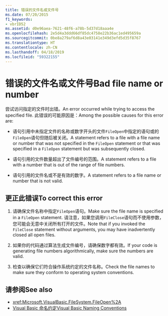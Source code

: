 ```yaml
---
title: 错误的文件名或文件号
ms.date: 07/20/2015
f1_keywords:
- vbrID52
ms.assetid: d0e96aea-7621-48f6-a78b-5d37d18aaa4e
ms.openlocfilehash: 2e5d4a3ddd66df85dc4758e22b36ac1ed495659a
ms.sourcegitcommit: 0be8a279af6d8a43e03141e349d3efd5d35f8767
ms.translationtype: HT
ms.contentlocale: zh-CN
ms.lasthandoff: 04/18/2019
ms.locfileid: "59322155"
---
```

# <a name="bad-file-name-or-number"></a><span data-ttu-id="12931-102">错误的文件名或文件号</span><span class="sxs-lookup"><span data-stu-id="12931-102">Bad file name or number</span></span>
<span data-ttu-id="12931-103">尝试访问指定的文件时出错。</span><span class="sxs-lookup"><span data-stu-id="12931-103">An error occurred while trying to access the specified file.</span></span> <span data-ttu-id="12931-104">此错误的可能原因是：</span><span class="sxs-lookup"><span data-stu-id="12931-104">Among the possible causes for this error are:</span></span>  
  
-   <span data-ttu-id="12931-105">语句引用中未指定文件的名称或数字开头的文件`FileOpen`中指定的语句或的`FileOpen`语句但随后被关闭。</span><span class="sxs-lookup"><span data-stu-id="12931-105">A statement refers to a file with a file name or number that was not specified in the `FileOpen` statement or that was specified in a `FileOpen` statement but was subsequently closed.</span></span>  
  
-   <span data-ttu-id="12931-106">语句引用的文件数量超出了文件编号的范围。</span><span class="sxs-lookup"><span data-stu-id="12931-106">A statement refers to a file with a number that is out of the range of file numbers.</span></span>  
  
-   <span data-ttu-id="12931-107">语句引用的文件名或不是有效的数字。</span><span class="sxs-lookup"><span data-stu-id="12931-107">A statement refers to a file name or number that is not valid.</span></span>  
  
## <a name="to-correct-this-error"></a><span data-ttu-id="12931-108">更正此错误</span><span class="sxs-lookup"><span data-stu-id="12931-108">To correct this error</span></span>  
  
1. <span data-ttu-id="12931-109">请确保文件名称中指定`FileOpen`语句。</span><span class="sxs-lookup"><span data-stu-id="12931-109">Make sure the file name is specified in a `FileOpen` statement.</span></span> <span data-ttu-id="12931-110">请注意，如果您调用`FileClose`语句而不使用参数，您可能会无意中关闭所有打开的文件。</span><span class="sxs-lookup"><span data-stu-id="12931-110">Note that if you invoked the `FileClose` statement without arguments, you may have inadvertently closed all open files.</span></span>  
  
2. <span data-ttu-id="12931-111">如果你的代码通过算法生成文件编号，请确保数字都有效。</span><span class="sxs-lookup"><span data-stu-id="12931-111">If your code is generating file numbers algorithmically, make sure the numbers are valid.</span></span>  
  
3. <span data-ttu-id="12931-112">检查以确保它们符合操作系统约定的文件名称。</span><span class="sxs-lookup"><span data-stu-id="12931-112">Check the file names to make sure they conform to operating system conventions.</span></span>  
  
## <a name="see-also"></a><span data-ttu-id="12931-113">请参阅</span><span class="sxs-lookup"><span data-stu-id="12931-113">See also</span></span>

- <xref:Microsoft.VisualBasic.FileSystem.FileOpen%2A>
- [<span data-ttu-id="12931-114">Visual Basic 命名约定</span><span class="sxs-lookup"><span data-stu-id="12931-114">Visual Basic Naming Conventions</span></span>](../../../visual-basic/programming-guide/program-structure/naming-conventions.md)
